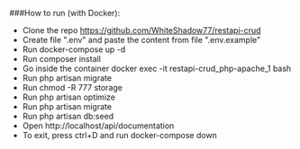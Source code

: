 ###How to run (with Docker):

* Clone the repo https://github.com/WhiteShadow77/restapi-crud
* Create file ".env" and paste the content from file ".env.example"
* Run docker-compose up -d
* Run composer install
* Go inside the container docker exec -it restapi-crud_php-apache_1 bash
* Run php artisan migrate
* Run chmod -R 777 storage
* Run php artisan optimize
* Run php artisan migrate
* Run php artisan db:seed
* Open http://localhost/api/documentation
* To exit, press ctrl+D and run docker-compose down
